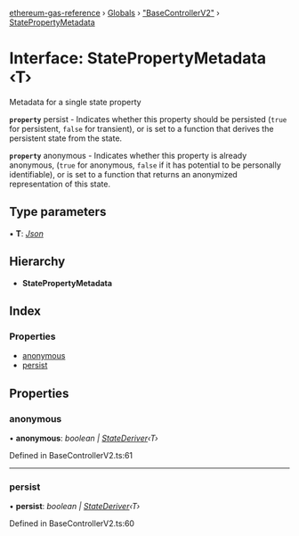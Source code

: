[ethereum-gas-reference](../README.md) › [Globals](../globals.md) › ["BaseControllerV2"](../modules/_basecontrollerv2_.md) › [StatePropertyMetadata](_basecontrollerv2_.statepropertymetadata.md)

# Interface: StatePropertyMetadata ‹**T**›

Metadata for a single state property

**`property`** persist - Indicates whether this property should be persisted
(`true` for persistent, `false` for transient), or is set to a function
that derives the persistent state from the state.

**`property`** anonymous - Indicates whether this property is already anonymous,
(`true` for anonymous, `false` if it has potential to be personally
identifiable), or is set to a function that returns an anonymized
representation of this state.

## Type parameters

▪ **T**: *[Json](../modules/_basecontrollerv2_.md#json)*

## Hierarchy

* **StatePropertyMetadata**

## Index

### Properties

* [anonymous](_basecontrollerv2_.statepropertymetadata.md#anonymous)
* [persist](_basecontrollerv2_.statepropertymetadata.md#persist)

## Properties

###  anonymous

• **anonymous**: *boolean | [StateDeriver](../modules/_basecontrollerv2_.md#statederiver)‹T›*

Defined in BaseControllerV2.ts:61

___

###  persist

• **persist**: *boolean | [StateDeriver](../modules/_basecontrollerv2_.md#statederiver)‹T›*

Defined in BaseControllerV2.ts:60
